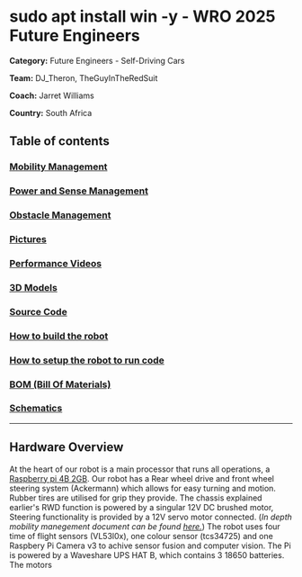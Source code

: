 # sudo apt install win -y - WRO 2025 Future Engineers
**Category:** Future Engineers - Self-Driving Cars

**Team:** DJ_Theron, TheGuyInTheRedSuit

**Coach:** Jarret Williams

**Country:** South Africa

## Table of contents
### [Mobility Management](/docs/mobility-manegement.md)
### [Power and Sense Management](/docs/power-and-sense.md)
### [Obstacle Management](/docs/obstacle-management.md)
### [Pictures](/docs/images/)
### [Performance Videos](/videos/demo-vids.md)
### [3D Models](/hardware/3d_models/)
### [Source Code](/software/src/)
### [How to build the robot](/hardware/howtobuild.md)
### [How to setup the robot to run code](/software/setup.md)
### [BOM (Bill Of Materials)](/hardware/bom/bill-of-materials.csv)
### [Schematics](/hardware/schematics/)

---

## Hardware Overview
At the heart of our robot is a main processor that runs all operations, a [Raspberry pi 4B 2GB](/docs/images/component_photos/RaspberryPi4B.jpg). Our robot has a Rear wheel drive and front wheel steering system (Ackermann) which allows for easy turning and motion. Rubber tires are utilised for grip they provide. The chassis explained earlier's RWD function is powered by a singular 12V DC brushed motor, Steering functionality is provided by a 12V servo motor connected. 
(_In depth mobility manegement document can be found [here.](/docs/mobility-manegement.md)_)
The robot uses four time of flight sensors (VL53l0x), one colour sensor (tcs34725) and one Raspbery Pi Camera v3 to achive sensor fusion and computer vision. The Pi is powered by a Waveshare UPS HAT B, which contains 3 18650 batteries. The motors 